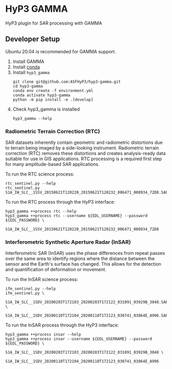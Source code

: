 # HyP3 GAMMA

HyP3 plugin for SAR processing with GAMMA

## Developer Setup

Ubuntu 20.04 is recommended for GAMMA support.

1. Install GAMMA
1. Install [conda](https://docs.conda.io/en/latest/miniconda.html)
1. Install `hyp3_gamma`
   ```
   git clone git@github.com:ASFHyP3/hyp3-gamma.git
   cd hyp3-gamma
   conda env create -f environment.yml
   conda activate hyp3-gamma
   python -m pip install -e .[develop]
   ```
1. Check hyp3_gamma is installed
   ```
   hyp3_gamma --help
   ```

### Radiometric Terrain Correction (RTC)

SAR datasets inherently contain geometric and radiometric distortions due to terrain
being imaged by a side-looking instrument. Radiometric terrain correction (RTC)
removes these distortions and creates analysis-ready data suitable for use in GIS
applications. RTC processing is a required first step for many amplitude-based SAR
applications.

To run the RTC science process:
```
rtc_sentinel.py --help
rtc_sentinel.py S1A_IW_SLC__1SSV_20150621T120220_20150621T120232_006471_008934_72D8.SAFE
```

To run the RTC process through the HyP3 interface:
```
hyp3_gamma ++process rtc --help
hyp3_gamma ++process rtc --username ${EDL_USERNAME} --password ${EDL_PASSWORD} \
    S1A_IW_SLC__1SSV_20150621T120220_20150621T120232_006471_008934_72D8
```

### Interferometric Synthetic Aperture Radar (InSAR)

Interferometric SAR (InSAR) uses the phase differences from repeat passes over the
same area to identify regions where the distance between the sensor and the Earth's
surface has changed. This allows for the detection and quantification of deformation
or movement.

To run the InSAR science process:
```
ifm_sentinel.py --help
ifm_sentinel.py \
    S1A_IW_SLC__1SDV_20200203T172103_20200203T172122_031091_03929B_3048.SAFE \
    S1A_IW_SLC__1SDV_20200110T172104_20200110T172123_030741_03864E_A996.SAFE
```

To run the InSAR process through the HyP3 interface:
```
hyp3_gamma ++process insar --help
hyp3_gamma ++process insar --username ${EDL_USERNAME} --password ${EDL_PASSWORD} \
    S1A_IW_SLC__1SDV_20200203T172103_20200203T172122_031091_03929B_3048 \
    S1A_IW_SLC__1SDV_20200110T172104_20200110T172123_030741_03864E_A996
```
